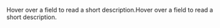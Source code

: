 <span data-ttu-id="4ca79-101">Hover over a field to read a short description.</span><span class="sxs-lookup"><span data-stu-id="4ca79-101">Hover over a field to read a short description.</span></span>
